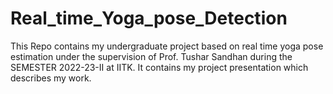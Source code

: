 # Real_time_Yoga_pose_Detection
This Repo contains my undergraduate project based on real time yoga pose estimation under the supervision of Prof. Tushar Sandhan during the SEMESTER 2022-23-II at IITK. It contains my project presentation which describes my work.
